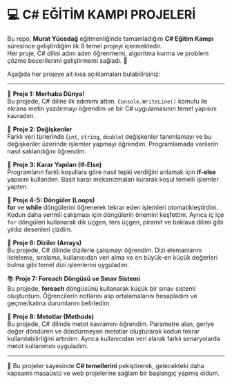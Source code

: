 # 💻 C# EĞİTİM KAMPI PROJELERİ  

Bu repo, **Murat Yücedağ** eğitmenliğinde tamamladığım **C# Eğitim Kampı** süresince geliştirdiğim ilk 8 temel projeyi içermektedir.  
Her proje, C# dilini adım adım öğrenmemi, algoritma kurma ve problem çözme becerilerimi geliştirmemi sağladı. 🚀  

Aşağıda her projeye ait kısa açıklamaları bulabilirsiniz:  

---

📘 **Proje 1: Merhaba Dünya!**  
Bu projede, C# diline ilk adımımı attım. `Console.WriteLine()` komutu ile ekrana metin yazdırmayı öğrendim ve bir C# uygulamasının temel yapısını kavradım.  

📗 **Proje 2: Değişkenler**  
Farklı veri türlerinde (`int`, `string`, `double`) değişkenler tanımlamayı ve bu değişkenler üzerinde işlemler yapmayı öğrendim. Programlamada verilerin nasıl saklandığını öğrendim.  

📒 **Proje 3: Karar Yapıları (If-Else)**   
Programların farklı koşullara göre nasıl tepki verdiğini anlamak için **if-else** yapısını kullandım. Basit karar mekanizmaları kurarak koşul temelli işlemler yaptım. 

📕 **Proje 4-5: Döngüler (Loops)**  
**for** ve **while** döngülerini öğrenerek tekrar eden işlemleri otomatikleştirdim. Kodun daha verimli çalışması için döngülerin önemini keşfettim. Ayrıca iç içe `for` döngüleri kullanarak dik üçgen, ters üçgen, piramit ve baklava dilimi gibi yıldız desenleri çizdim.  

📙 **Proje 6: Diziler (Arrays)**  
Bu projede, C# dilinde dizilerle çalışmayı öğrendim. Dizi elemanlarını listeleme, sıralama, kullanıcıdan veri alma ve en büyük–en küçük değerleri bulma gibi temel dizi işlemlerini uyguladım.  

📚 **Proje 7: Foreach Döngüsü ve Sınav Sistemi**  
Bu projede, **foreach** döngüsünü kullanarak küçük bir sınav sistemi oluşturdum. Öğrencilerin notlarını alıp ortalamalarını hesapladım ve geçme/kalma durumlarını belirledim.   

📖 **Proje 8: Metotlar (Methods)**  
Bu projede, C# dilinde metot kavramını öğrendim. Parametre alan, geriye değer döndüren ve döndürmeyen metotlar oluşturarak kodun tekrar kullanılabilirliğini artırdım. Ayrıca kullanıcıdan veri alarak farklı senaryolarda metot kullanımını uyguladım.  

---

🧠 Bu projeler sayesinde **C# temellerini** pekiştirerek, gelecekteki daha kapsamlı masaüstü ve web projelerine sağlam bir başlangıç yapmış oldum.  
